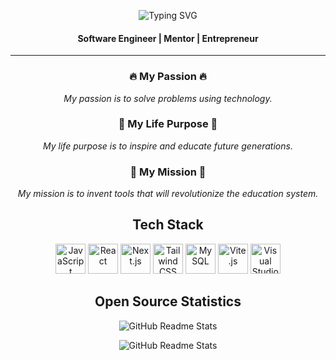 <p align="center">
  <img src="https://readme-typing-svg.herokuapp.com?font=DM+Sans&weight=500&size=30&duration=4500&pause=1000&color=5EF275&center=true&vCenter=true&multiline=true&width=500&height=100&lines=Oh%2C+hi+there!;Ner+here" alt="Typing SVG" />
</p>

<h4 align="center">Software Engineer | Mentor | Entrepreneur</h4>

---

<h3 align="center">🔥 My Passion 🔥</h3>

<p align="center">
  <i>My passion is to solve problems using technology.</i>
</p>

<h3 align="center">🌟 My Life Purpose 🌟</h3>

<p align="center">
  <i>My life purpose is to inspire and educate future generations.</i>
</p>

<h3 align="center">🎯 My Mission 🎯</h3>

<p align="center">
  <i>My mission is to invent tools that will revolutionize the education system.</i>
</p>

<h2 align="center">Tech Stack</h2>

<p align="center">
  <img height="48" src="https://raw.githubusercontent.com/gilbarbara/logos/master/logos/javascript.svg" alt="JavaScript" />
  <img height="48" src="https://raw.githubusercontent.com/gilbarbara/logos/master/logos/react.svg" alt="React" />
  <img height="48" src="https://raw.githubusercontent.com/gilbarbara/logos/master/logos/nextjs-icon.svg" alt="Next.js" />
  <img height="48" src="https://raw.githubusercontent.com/gilbarbara/logos/master/logos/tailwindcss-icon.svg" alt="Tailwind CSS" />
  <img height="48" src="https://raw.githubusercontent.com/gilbarbara/logos/master/logos/mysql.svg" alt="MySQL" />
  <img height="48" src="https://raw.githubusercontent.com/gilbarbara/logos/master/logos/vitejs.svg" alt="Vite.js" />
  <img height="48" src="https://raw.githubusercontent.com/gilbarbara/logos/master/logos/visual-studio-code.svg" alt="Visual Studio Code" />
</p>

<h2 align="center">Open Source Statistics</h2>

<p align="center">
  <img src="https://github-readme-stats.vercel.app/api/top-langs/?username=nerkarso&langs_count=10&layout=compact" alt="GitHub Readme Stats" />
</p>

<p align="center">
  <img src="https://github-readme-stats.vercel.app/api?username=nerkarso&show_icons=true&theme=vue&custom_title=GitHub%20Stats&hide_border=false" alt="GitHub Readme Stats" />
</p>
